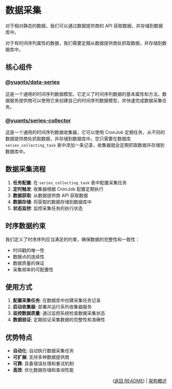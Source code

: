 # 数据采集

对于相对静态的数据，我们可以通过数据提供商的 API 获取数据，并存储到数据库中。

对于有时间序列属性的数据，我们需要定期从数据提供商处抓取数据，并存储到数据库中。

## 核心组件

### [@yuants/data-series](libraries/data-series)

这是一个通用的时间序列数据模型。它定义了时间序列数据的基本属性和方法。数据服务提供商可以使用它来创建自己的时间序列数据模型，并快速完成数据采集任务。

### [@yuants/series-collector](apps/series-collector)

这是一个通用的时间序列数据收集器，它可以使用 CronJob 定期任务，从不同的数据提供商处抓取数据，并存储到数据库中。您只需要在数据库 `series_collecting_task` 表中添加一条记录，收集器就会定期抓取数据并存储到数据库中。

## 数据采集流程

1. **任务配置**: 在 `series_collecting_task` 表中配置采集任务
2. **定时触发**: 收集器根据 CronJob 配置定期执行
3. **数据获取**: 从数据提供商 API 获取数据
4. **数据存储**: 将获取的数据存储到数据库中
5. **状态监控**: 监控采集任务的执行状态

## 时序数据约束

我们定义了时序序列应当满足的约束，确保数据的完整性和一致性：

- 时间戳的唯一性
- 数据点的连续性
- 数据质量的保证
- 采集频率的可配置性

## 使用方式

1. **配置采集任务**: 在数据库中创建采集任务记录
2. **启动收集器**: 部署并运行系列收集器服务
3. **监控数据质量**: 通过监控系统检查数据采集状态
4. **数据验证**: 定期验证采集数据的完整性和准确性

## 优势特点

- **自动化**: 自动执行数据采集任务
- **可扩展**: 支持多种数据提供商
- **可靠**: 具备错误处理和重试机制
- **高效**: 优化数据存储和查询性能

<p align="right">(<a href="../../README.zh-Hans.md">返回 README</a>) | <a href="architecture-overview.md">架构概述</a></p>
